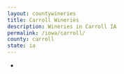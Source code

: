 ```yaml
---
layout: countywineries
title: Carroll Wineries
description: Wineries in Carroll IA
permalink: /iowa/carroll/
county: carroll
state: ia
---
```

-
